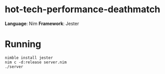 # hot-tech-performance-deathmatch

**Language**: Nim
**Framework**: Jester

# Running

```
nimble install jester
nim c -d:release server.nim
./server
```
